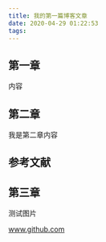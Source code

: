 ```yaml
---
title: 我的第一篇博客文章
date: 2020-04-29 01:22:53
tags:
---
```


## 第一章

内容

## 第二章

我是第二章内容

## 参考文献

## 第三章

测试图片[]()


www.github.com



